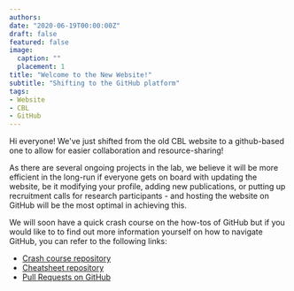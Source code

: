 ```yaml
---
authors:
date: "2020-06-19T00:00:00Z"
draft: false
featured: false
image:
  caption: ""
  placement: 1
title: "Welcome to the New Website!"
subtitle: "Shifting to the GitHub platform"
tags:
- Website
- CBL
- GitHub
---
```



Hi everyone! We've just shifted from the old CBL website to a github-based one to allow for easier collaboration and resource-sharing!

As there are several ongoing projects in the lab, we believe it will be more efficient in the long-run if everyone gets on board with updating the website, be it modifying your profile, adding new publications, or putting up recruitment calls for research participants - and hosting the website on GitHub will be the most optimal in achieving this.

We will soon have a quick crash course on the how-tos of GitHub but if you would like to to find out more information yourself on how to navigate GitHub, you can refer to the following links:

- [Crash course repository](https://github.com/neuropsychology/course_github)
- [Cheatsheet repository](https://github.com/tiimgreen/github-cheat-sheet)
- [Pull Requests on GitHub](https://www.earthdatascience.org/courses/intro-to-earth-data-science/git-github/github-collaboration/how-to-submit-pull-requests-on-github/)